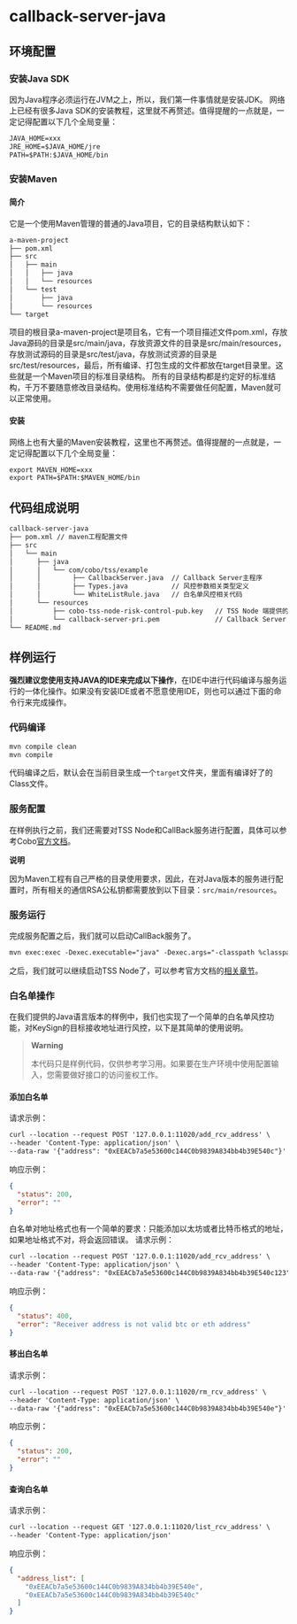 # callback-server-java

## 环境配置
### 安装Java SDK
因为Java程序必须运行在JVM之上，所以，我们第一件事情就是安装JDK。
网络上已经有很多Java SDK的安装教程，这里就不再赘述。值得提醒的一点就是，一定记得配置以下几个全局变量：
```markdown
JAVA_HOME=xxx
JRE_HOME=$JAVA_HOME/jre
PATH=$PATH:$JAVA_HOME/bin
```
### 安装Maven
#### 简介
它是一个使用Maven管理的普通的Java项目，它的目录结构默认如下：
```markdown
a-maven-project
├── pom.xml
├── src
│   ├── main
│   │   ├── java
│   │   └── resources
│   └── test
│       ├── java
│       └── resources
└── target
```
项目的根目录a-maven-project是项目名，它有一个项目描述文件pom.xml，存放Java源码的目录是src/main/java，存放资源文件的目录是src/main/resources，存放测试源码的目录是src/test/java，存放测试资源的目录是src/test/resources，最后，所有编译、打包生成的文件都放在target目录里。这些就是一个Maven项目的标准目录结构。
所有的目录结构都是约定好的标准结构，千万不要随意修改目录结构。使用标准结构不需要做任何配置，Maven就可以正常使用。
#### 安装
网络上也有大量的Maven安装教程，这里也不再赘述。值得提醒的一点就是，一定记得配置以下几个全局变量：
```markdown
export MAVEN_HOME=xxx
export PATH=$PATH:$MAVEN_HOME/bin
```

## 代码组成说明
```markdown
callback-server-java
├── pom.xml // maven工程配置文件
├── src
│   └── main
│      ├── java
│      │   └── com/cobo/tss/example
│      │        ├── CallbackServer.java  // Callback Server主程序
│      │        ├── Types.java           // 风控参数相关类型定义
│      │        └── WhiteListRule.java   // 白名单风控相关代码
│      └── resources
│          ├── cobo-tss-node-risk-control-pub.key   // TSS Node 端提供的 RSA 公钥
│          └── callback-server-pri.pem              // Callback Server 端生成的 RSA 私钥
└── README.md
```

## 样例运行
<B>强烈建议您使用支持JAVA的IDE来完成以下操作</B>，在IDE中进行代码编译与服务运行的一体化操作。如果没有安装IDE或者不愿意使用IDE，则也可以通过下面的命令行来完成操作。
### 代码编译
```markdown
mvn compile clean
mvn compile
```
代码编译之后，默认会在当前目录生成一个`target`文件夹，里面有编译好了的Class文件。

### 服务配置
在样例执行之前，我们还需要对TSS Node和CallBack服务进行配置，具体可以参考Cobo[官方文档](https://docs.google.com/document/d/1ifQMVqCSyc129OGq7AKo7t5QBBkkAeu9svLfX4lKPhI/edit#heading=h.zh8q167fpjo3)。

<B>说明</B>

因为Maven工程有自己严格的目录使用要求，因此，在对Java版本的服务进行配置时，所有相关的通信RSA公私钥都需要放到以下目录：`src/main/resources`。
### 服务运行
完成服务配置之后，我们就可以启动CallBack服务了。
```markdown
mvn exec:exec -Dexec.executable="java" -Dexec.args="-classpath %classpath com.cobo.tss.example.CallbackServer"
```
之后，我们就可以继续启动TSS Node了，可以参考官方文档的[相关章节](https://docs.google.com/document/d/1ifQMVqCSyc129OGq7AKo7t5QBBkkAeu9svLfX4lKPhI/edit#heading=h.3shma34oqi61)。

### 白名单操作
在我们提供的Java语言版本的样例中，我们也实现了一个简单的白名单风控功能，对KeySign的目标接收地址进行风控，以下是其简单的使用说明。
> **Warning**
>
> 本代码只是样例代码，仅供参考学习用。如果要在生产环境中使用配置输入，您需要做好接口的访问鉴权工作。
>
#### 添加白名单
请求示例：
```markdown
curl --location --request POST '127.0.0.1:11020/add_rcv_address' \
--header 'Content-Type: application/json' \
--data-raw '{"address": "0xEEACb7a5e53600c144C0b9839A834bb4b39E540c"}'
```
响应示例：
```json
{
  "status": 200,
  "error": ""
}
```
白名单对地址格式也有一个简单的要求：只能添加以太坊或者比特币格式的地址，如果地址格式不对，将会返回错误。
请求示例：
```markdown
curl --location --request POST '127.0.0.1:11020/add_rcv_address' \
--header 'Content-Type: application/json' \
--data-raw '{"address": "0xEEACb7a5e53600c144C0b9839A834bb4b39E540c123"}'
```
响应示例：
```json
{
  "status": 400,
  "error": "Receiver address is not valid btc or eth address"
}
```
#### 移出白名单
请求示例：
```markdown
curl --location --request POST '127.0.0.1:11020/rm_rcv_address' \
--header 'Content-Type: application/json' \
--data-raw '{"address": "0xEEACb7a5e53600c144C0b9839A834bb4b39E540e"}'
```
响应示例：
```json
{
  "status": 200,
  "error": ""
}
```
#### 查询白名单
请求示例：
```markdown
curl --location --request GET '127.0.0.1:11020/list_rcv_address' \
--header 'Content-Type: application/json'
```
响应示例：
```json
{
  "address_list": [
    "0xEEACb7a5e53600c144C0b9839A834bb4b39E540e",
    "0xEEACb7a5e53600c144C0b9839A834bb4b39E540c"
  ]
}
```
